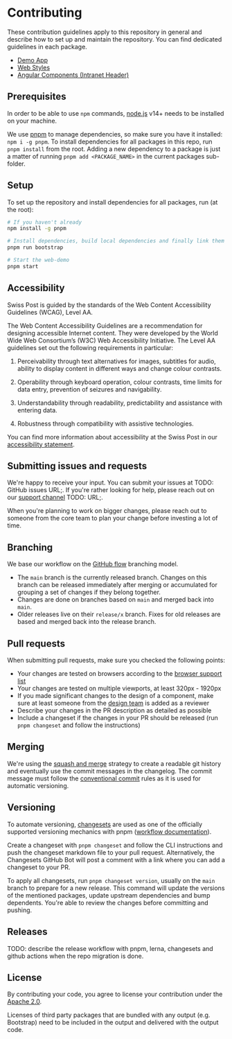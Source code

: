 # Contributing

These contribution guidelines apply to this repository in general and describe how to set up and maintain the repository. You can find dedicated guidelines in each package.

- [Demo App](./packages/web-demo/README.md)
- [Web Styles](./packages/web-styles/CONTRIBUTING.md)
- [Angular Components (Intranet Header)](./packages/angular-components/projects/swisspost-intranet-header/CONTRIBUTING.md)

## Prerequisites
In order to be able to use `npm` commands, [node.js](https://nodejs.org/en/) v14+ needs to be installed on your machine.

We use [pnpm](https://pnpm.io/) to manage dependencies, so make sure you have it installed: `npm i -g pnpm`. To install dependencies for all packages in this repo, run `pnpm install` from the root. Adding a new dependency to a package is just a matter of running `pnpm add <PACKAGE_NAME>` in the current packages sub-folder.

## Setup
To set up the repository and install dependencies for all packages, run (at the root):
```bash
# If you haven't already
npm install -g pnpm

# Install dependencies, build local dependencies and finally link them correctly with lerna (this step wouldn't be necessary if https://github.com/pnpm/pnpm/issues/3901 was fixed)
pnpm run bootstrap

# Start the web-demo
pnpm start
```


## Accessibility

Swiss Post is guided by the standards of the Web Content Accessibility Guidelines (WCAG), Level AA.

The Web Content Accessibility Guidelines are a recommendation for designing accessible Internet content. They were developed by the World Wide Web Consortium’s (W3C) Web Accessibility Initiative. The Level AA guidelines set out the following requirements in particular:

1. Perceivability through text alternatives for images, subtitles for audio, ability to display content in different ways and change colour contrasts.

2. Operability through keyboard operation, colour contrasts, time limits for data entry, prevention of seizures and navigability.

3. Understandability through readability, predictability and assistance with entering data.

4. Robustness through compatibility with assistive technologies.

You can find more information about accessibility at the Swiss Post in our [accessibility statement](https://www.post.ch/en/pages/footer/accessibility-at-swiss-post).


## Submitting issues and requests

We're happy to receive your input. You can submit your issues at TODO: GitHub issues URL;. If you're rather looking for help, please reach out on our [support channel]() TODO: URL;.

When you're planning to work on bigger changes, please reach out to someone from the core team to plan your change before investing a lot of time.


## Branching

We base our workflow on the [GitHub flow](https://docs.github.com/en/get-started/quickstart/github-flow) branching model. 
- The `main` branch is the currently released branch. Changes on this branch can be released immediately after merging or accumulated for grouping a set of changes if they belong together.
- Changes are done on branches based on `main` and merged back into `main`.
- Older releases live on their `release/x` branch. Fixes for old releases are based and merged back into the release branch.


## Pull requests

When submitting pull requests, make sure you checked the following points:
- Your changes are tested on browsers according to the [browser support list](./web-styles/.browserslistrc)
- Your changes are tested on multiple viewports, at least 320px - 1920px
- If you made significant changes to the design of a component, make sure at least someone from the [design team](https://github.com/orgs/swisspost/teams/design) is added as a reviewer
- Describe your changes in the PR description as detailed as possible
- Include a changeset if the changes in your PR should be released (run `pnpm changeset` and follow the instructions)


## Merging

We're using the [squash and merge](https://docs.github.com/en/pull-requests/collaborating-with-pull-requests/incorporating-changes-from-a-pull-request/about-pull-request-merges#squash-and-merge-your-pull-request-commits) strategy to create a readable git history and eventually use the commit messages in the changelog. The commit message must follow the [conventional commit](https://www.conventionalcommits.org/en/v1.0.0/) rules as it is used for automatic versioning.


## Versioning

To automate versioning, [changesets](https://github.com/changesets/changesets) are used as one of the officially supported versioning mechanics with pnpm ([workflow documentation](https://pnpm.io/using-changesets)). 

Create a changeset with `pnpm changeset` and follow the CLI instructions and push the changeset markdown file to your pull request. Alternatively, the Changesets GitHub Bot will post a comment with a link where you can add a changeset to your PR.

To apply all changesets, run `pnpm changeset version`, usually on the `main` branch to prepare for a new release. This command will update the versions of the mentioned packages, update upstream dependencies and bump dependents. You're able to review the changes before committing and pushing.

## Releases

TODO: describe the release workflow with pnpm, lerna, changesets and github actions when the repo migration is done.





## License

By contributing your code, you agree to license your contribution under the [Apache 2.0](./LICENSE).

Licenses of third party packages that are bundled with any output (e.g. Bootstrap) need to be included in the output and delivered with the output code.
